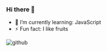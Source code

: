 ### Hi there 👋

- 🌱 I’m currently learning: JavaScript
- ⚡ Fun fact: I like fruits

![github](https://img.shields.io/badge/GitHub-000000?style=for-the-badge&logo=GitHub&logoColor=white)
